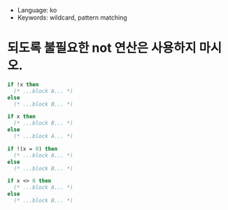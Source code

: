 * Language: ko 
* Keywords: wildcard, pattern matching

# 되도록 불필요한 not 연산은 사용하지 마시오.	

```ocaml
if !x then
  (* ...block A... *)
else
  (* ...block B... *)
```

```ocaml
if x then
  (* ...block B... *)
else
  (* ...block A... *)
```

```ocaml
if !(x = 0) then
  (* ...block A... *)
else
  (* ...block B... *)
```

```ocaml
if x <> 0 then
  (* ...block A... *)
else
  (* ...block B... *)
```
